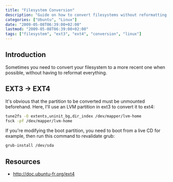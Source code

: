 ```yaml
---
title: "Filesystem Conversion"
description: "Guide on how to convert filesystems without reformatting, focusing on converting from ext3 to ext4."
categories: ["Ubuntu", "Linux"]
date: "2009-05-08T06:39:00+02:00"
lastmod: "2009-05-08T06:39:00+02:00"
tags: ["filesystem", "ext3", "ext4", "conversion", "linux"]
---
```


## Introduction

Sometimes you need to convert your filesystem to a more recent one when possible, without having to reformat everything.

## EXT3 -> EXT4

It's obvious that the partition to be converted must be unmounted beforehand. Here, I'll use an LVM partition in ext3 to convert it to ext4:

```bash
tune2fs -O extents,uninit_bg,dir_index /dev/mapper/lvm-home
fsck -pf /dev/mapper/lvm-home
```

If you're modifying the boot partition, you need to boot from a live CD for example, then run this command to revalidate grub:

```bash
grub-install /dev/sda
```

## Resources
- http://doc.ubuntu-fr.org/ext4
